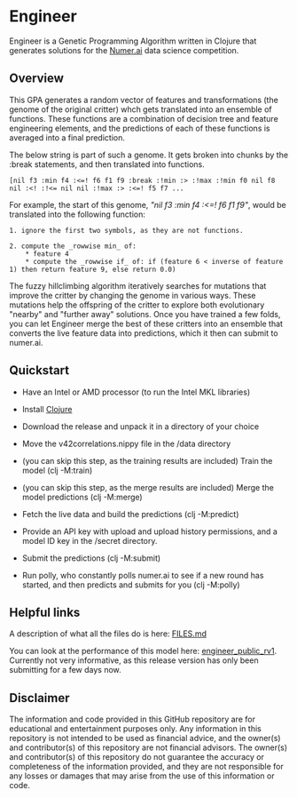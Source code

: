 # Engineer

Engineer is a Genetic Programming Algorithm written in Clojure that generates solutions for the [Numer.ai](https://numer.ai) data science competition. 

## Overview 

This GPA generates a random vector of features and transformations (the genome of the original critter) whch gets translated into an ensemble of functions. These functions are a combination of decision tree and feature engineering elements, and the predictions of each of these functions is averaged into a final prediction.

The below string is part of such a genome. It gets broken into chunks by the :break statements, and then translated into functions.

```
[nil f3 :min f4 :<=! f6 f1 f9 :break :!min :> :!max :!min f0 nil f8 nil :<! :!<= nil nil :!max :> :<=! f5 f7 ... 
```

For example, the start of this genome, _"nil f3 :min f4 :<=! f6 f1 f9"_, would be translated into the following function:

```
1. ignore the first two symbols, as they are not functions.

2. compute the _rowwise min_ of:
	* feature 4
	* compute the _rowwise if_ of: if (feature 6 < inverse of feature 1) then return feature 9, else return 0.0)

``` 				

The fuzzy hillclimbing algorithm iteratively searches for mutations that improve the critter by changing the genome in various ways. These mutations help the offspring of the critter to explore both evolutionary "nearby" and "further away" solutions. Once you have trained a few folds, you can let Engineer merge the best of these critters into an ensemble that converts the live feature data into predictions, which it then can submit to numer.ai.


## Quickstart

* Have an Intel or AMD processor (to run the Intel MKL libraries)

* Install [Clojure](https://clojure.org/guides/install_clojure)

* Download the release and unpack it in a directory of your choice

* Move the v42correlations.nippy file in the /data directory

* (you can skip this step, as the training results are included) Train the model (clj -M:train)

* (you can skip this step, as the merge results are included) Merge the model predictions (clj -M:merge)

* Fetch the live data and build the predictions (clj -M:predict)

* Provide an API key with upload and upload history permissions, and a model ID key in the /secret directory.

* Submit the predictions (clj -M:submit)

* Run polly, who constantly polls numer.ai to see if a new round has started, and then predicts and submits for you (clj -M:polly)



## Helpful links

A description of what all the files do is here: [FILES.md](FILES.md)

You can look at the performance of this model here: [engineer_public_rv1](https://numer.ai/engineer_public_rv1). Currently not very informative, as this release version has only been submitting for a few days now. 

## Disclaimer

The information and code provided in this GitHub repository are for educational and entertainment purposes only. Any information in this repository is not intended to be used as financial advice, and the owner(s) and contributor(s) of this repository are not financial advisors. The owner(s) and contributor(s) of this repository do not guarantee the accuracy or completeness of the information provided, and they are not responsible for any losses or damages that may arise from the use of this information or code.
